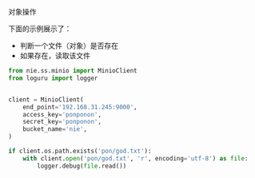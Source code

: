 对象操作


下面的示例展示了：
- 判断一个文件（对象）是否存在
- 如果存在，读取该文件

```python
from nie.ss.minio import MinioClient
from loguru import logger


client = MinioClient(
    end_point='192.168.31.245:9000',
    access_key='ponponon',
    secret_key='ponponon',
    bucket_name='nie',
)

if client.os.path.exists('pon/god.txt'):
    with client.open('pon/god.txt', 'r', encoding='utf-8') as file:
        logger.debug(file.read())
```

